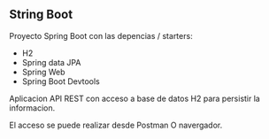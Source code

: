 ## String Boot

Proyecto Spring Boot con las depencias / starters:
* H2
* Spring data JPA
* Spring Web
* Spring Boot Devtools

Aplicacion API REST con acceso a base de datos H2 para persistir la informacion.

El acceso se puede realizar desde Postman O navergador.
